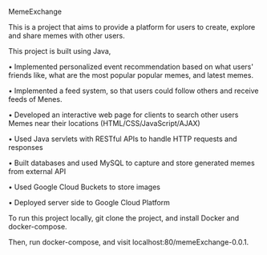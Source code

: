 MemeExchange

This is a project that aims to provide a platform for users to create,  explore and share memes with other users.

This project is built using Java, 

•	Implemented personalized event recommendation based on what users' friends like, what are the most popular popular memes, and latest memes.  

•	Implemented a feed system, so that users could follow others and receive feeds of Menes.  

•	Developed an interactive web page for clients to search other users Memes near their locations (HTML/CSS/JavaScript/AJAX)

•	Used Java servlets with RESTful APIs to handle HTTP requests and responses

•	Built databases and used MySQL to capture and store generated memes from external API

•	Used Google Cloud Buckets to store images

•	Deployed server side to Google Cloud Platform

To run this project locally, git clone the project, and install Docker and docker-compose.

Then, run docker-compose, and visit localhost:80/memeExchange-0.0.1.
